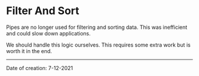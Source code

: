 # Filter And Sort

Pipes are no longer used for filtering and sorting data. This was inefficient and could slow down applications.

We should handle this logic ourselves. This requires some extra work but is worth it in the end.

---

Date of creation: 7-12-2021
